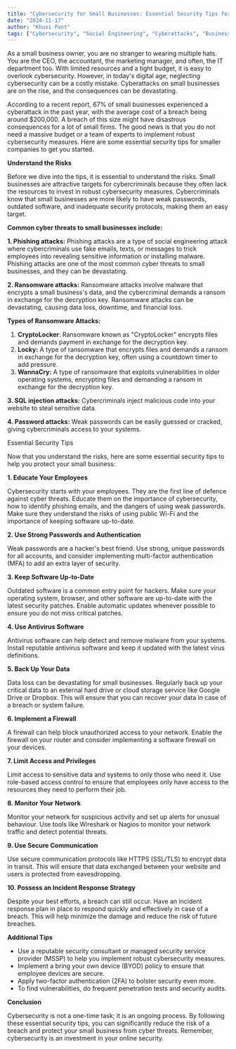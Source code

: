 ```yaml
---
title: "Cybersecurity for Small Businesses: Essential Security Tips for Smaller Companies"
date: "2024-11-17"
author: "Khusi Pant"
tags: ["Cybersecurity", "Social Engineering", "Cyberattacks", "Business"]
---
```


As a small business owner, you are no stranger to wearing multiple hats. You are the CEO, the accountant, the marketing manager, and often, the IT department too. With limited resources and a tight budget, it is easy to overlook cybersecurity. However, in today's digital age, neglecting cybersecurity can be a costly mistake. Cyberattacks on small businesses are on the rise, and the consequences can be devastating.

According to a recent report, 67% of small businesses experienced a cyberattack in the past year, with the average cost of a breach being around $200,000. A breach of this size might have disastrous consequences for a lot of small firms. The good news is that you do not need a massive budget or a team of experts to implement robust cybersecurity measures. Here are some essential security tips for smaller companies to get you started.

**Understand the Risks**

Before we dive into the tips, it is essential to understand the risks. Small businesses are attractive targets for cybercriminals because they often lack the resources to invest in robust cybersecurity measures. Cybercriminals know that small businesses are more likely to have weak passwords, outdated software, and inadequate security protocols, making them an easy target.

**Common cyber threats to small businesses include:**

**1\. Phishing attacks:** Phishing attacks are a type of social engineering attack where cybercriminals use fake emails, texts, or messages to trick employees into revealing sensitive information or installing malware. Phishing attacks are one of the most common cyber threats to small businesses, and they can be devastating.

**2\. Ransomware attacks:** Ransomware attacks involve malware that encrypts a small business's data, and the cybercriminal demands a ransom in exchange for the decryption key. Ransomware attacks can be devastating, causing data loss, downtime, and financial loss.

**Types of Ransomware Attacks:**

1. **CryptoLocker**: Ransomware known as "CryptoLocker" encrypts files and demands payment in exchange for the decryption key.
2. **Locky:** A type of ransomware that encrypts files and demands a ransom in exchange for the decryption key, often using a countdown timer to add pressure.
3. **WannaCry:** A type of ransomware that exploits vulnerabilities in older operating systems, encrypting files and demanding a ransom in exchange for the decryption key.

**3\. SQL injection attacks:** Cybercriminals inject malicious code into your website to steal sensitive data.

**4\. Password attacks:** Weak passwords can be easily guessed or cracked, giving cybercriminals access to your systems.

Essential Security Tips

Now that you understand the risks, here are some essential security tips to help you protect your small business:

**1\. Educate Your Employees**

Cybersecurity starts with your employees. They are the first line of defence against cyber threats. Educate them on the importance of cybersecurity, how to identify phishing emails, and the dangers of using weak passwords. Make sure they understand the risks of using public Wi-Fi and the importance of keeping software up-to-date.

**2\. Use Strong Passwords and Authentication**

Weak passwords are a hacker's best friend. Use strong, unique passwords for all accounts, and consider implementing multi-factor authentication (MFA) to add an extra layer of security.

**3\. Keep Software Up-to-Date**

Outdated software is a common entry point for hackers. Make sure your operating system, browser, and other software are up-to-date with the latest security patches. Enable automatic updates whenever possible to ensure you do not miss critical patches.

**4\. Use Antivirus Software**

Antivirus software can help detect and remove malware from your systems. Install reputable antivirus software and keep it updated with the latest virus definitions.

**5\. Back Up Your Data**

Data loss can be devastating for small businesses. Regularly back up your critical data to an external hard drive or cloud storage service like Google Drive or Dropbox. This will ensure that you can recover your data in case of a breach or system failure.

**6\. Implement a Firewall**

A firewall can help block unauthorized access to your network. Enable the firewall on your router and consider implementing a software firewall on your devices.

**7\. Limit Access and Privileges**

Limit access to sensitive data and systems to only those who need it. Use role-based access control to ensure that employees only have access to the resources they need to perform their job.

**8\. Monitor Your Network**

Monitor your network for suspicious activity and set up alerts for unusual behaviour. Use tools like Wireshark or Nagios to monitor your network traffic and detect potential threats.

**9\. Use Secure Communication**

Use secure communication protocols like HTTPS (SSL/TLS) to encrypt data in transit. This will ensure that data exchanged between your website and users is protected from eavesdropping.

**10\. Possess an Incident Response Strategy**

Despite your best efforts, a breach can still occur. Have an incident response plan in place to respond quickly and effectively in case of a breach. This will help minimize the damage and reduce the risk of future breaches.

**Additional Tips**

- Use a reputable security consultant or managed security service provider (MSSP) to help you implement robust cybersecurity measures.
- Implement a bring your own device (BYOD) policy to ensure that employee devices are secure.
- Apply two-factor authentication (2FA) to bolster security even more.
- To find vulnerabilities, do frequent penetration tests and security audits.

**Conclusion**

Cybersecurity is not a one-time task; it is an ongoing process. By following these essential security tips, you can significantly reduce the risk of a breach and protect your small business from cyber threats. Remember, cybersecurity is an investment in your online security.